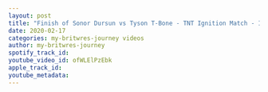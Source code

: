 ```yaml
---
layout: post
title: "Finish of Sonor Dursun vs Tyson T-Bone - TNT Ignition Match - Ignition Breakout 16/02/2020"
date: 2020-02-17
categories: my-britwres-journey videos
author: my-britwres-journey
spotify_track_id: 
youtube_video_id: ofWLElPzEbk
apple_track_id: 
youtube_metadata: 
---
```

